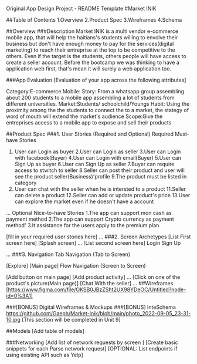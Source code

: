 Original App Design Project - README Template
#Market INIK

##Table of Contents
1.Overview
2.Product Spec
3.Wireframes
4.Schema

##Overview
###Description
Market INIK is a multi vendor e-commerce mobile app, that will help the haitians's students willing to envolve their business but don't have enough money to pay for the services(digital marketing) to reach 
their entreprise at the top to be competitive to the others. Even if the target is the students, others people will have access to create a seller account.
Before the bootcamp we was thinking to have a application web first, that's mean it will surely a web application too.

###App Evaluation
[Evaluation of your app across the following attributes]

Category:E-commerce
Mobile:
Story: From a whatsapp group assembling about 200 students to a mobile app assembling a lot of students from different universities.
Market:Students/ schoolchild/Youngs
Habit: Using the proximity among the the students to connect the to a market, the stategy of word of mouth will extend the market's audience
Scope:Give the entreprises access to a mobile app to expose and sell their products

##Product Spec
###1. User Stories (Required and Optional)
Required Must-have Stories

1. User can Login as buyer
2.User can Login as seller
3.User can Login with facebook(Buyer)
4.User can Login with email(Buyer)
5.User can Sign Up as buyer
6.User can Sign Up as seller
7.Buyer can require access to stwitch to seller
8.Seller can post their product and user will see the product seller(Business)'profile
9.The product must be listed in category
10. User can chat with the seller when he is intersted to a product
11.Seller can delete a product
12.Seller can add or update product's price
13.User can explore the market even if he doesn't have a account

…
Optional Nice-to-have Stories
1.The app can support mon cash as payment method
2.The app can support Crypto currency as payment method'
3.It assistance for the users apply to the premium plan


[fill in your required user stories here]
…
###2. Screen Archetypes
[List First screen here]
[Splash screen]
…
[List second screen here]
Login
Sign Up

…
###3. Navigation
Tab Navigation (Tab to Screen)

[Explore]
[Main page]
Flow Navigation (Screen to Screen)

[Add button on main page]
[Add product activity]
…
[Click on one of the product's picture(Main page)]
[Chat With the seller]
…
##Wireframes
[https://www.figma.com/file/OKSB0JBzZSht2UX98YDeOC/Untitled?node-id=0%3A1]


###[BONUS] Digital Wireframes & Mockups
###[BONUS] InteSchema 
https://github.com/Gaeph/Market-Inik/blob/main/photo_2022-09-05_23-31-10.jpg
[This section will be completed in Unit 9]

##Models
[Add table of models]

###Networking
[Add list of network requests by screen ]
[Create basic snippets for each Parse network request]
[OPTIONAL: List endpoints if using existing API such as Yelp]
